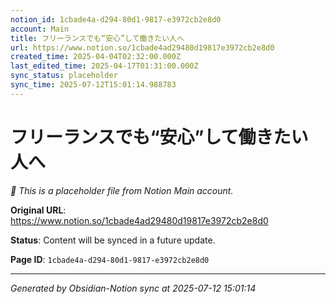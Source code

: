 ```yaml
---
notion_id: 1cbade4a-d294-80d1-9817-e3972cb2e8d0
account: Main
title: フリーランスでも“安心”して働きたい人へ
url: https://www.notion.so/1cbade4ad29480d19817e3972cb2e8d0
created_time: 2025-04-04T02:32:00.000Z
last_edited_time: 2025-04-17T01:31:00.000Z
sync_status: placeholder
sync_time: 2025-07-12T15:01:14.988783
---
```


# フリーランスでも“安心”して働きたい人へ

*🔄 This is a placeholder file from Notion Main account.*

**Original URL**: https://www.notion.so/1cbade4ad29480d19817e3972cb2e8d0

**Status**: Content will be synced in a future update.

**Page ID**: `1cbade4a-d294-80d1-9817-e3972cb2e8d0`

---

*Generated by Obsidian-Notion sync at 2025-07-12 15:01:14*
